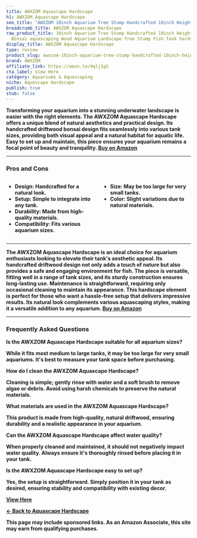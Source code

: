 ```yaml
---
title: AWXZOM Aquascape Hardscape
h1: AWXZOM Aquascape Hardscape
seo_title: "AWXZOM 10inch Aquarium Tree Stump Handcrafted 10inch Height\u2026"
breadcrumb_title: AWXZOM Aquascape Hardscape
raw_product_title: 10inch Aquarium Tree Stump Handcrafted 10inch Height Driftwood
  Bonsai aquascaping Wood Aquarium Landscape Tree Stump Fish Tank hardscape aquascape
display_title: AWXZOM Aquascape Hardscape
type: review
product_slug: awxzom-10inch-aquarium-tree-stump-handcrafted-10inch-height-driftwood-b-3beaeb21
brand: AWXZOM
affiliate_link: https://amzn.to/4qlj1gS
cta_label: View Here
category: Aquariums & Aquascaping
niche: Aquascape Hardscape
publish: true
stub: false
---
```


<div id="intro" class="full-width">
  <p><strong>Transforming your aquarium into a stunning underwater landscape is easier with the right elements. The AWXZOM Aquascape Hardscape offers a unique blend of natural aesthetics and practical design. Its handcrafted driftwood bonsai design fits seamlessly into various tank sizes, providing both visual appeal and a natural habitat for aquatic life. Easy to set up and maintain, this piece ensures your aquarium remains a focal point of beauty and tranquility. <a href="https://amzn.to/4qlj1gS" rel="nofollow sponsored noopener" target="_blank"><strong>Buy on Amazon</strong></a></p>
</div>

<hr />
<h3 id="pros-cons">Pros and Cons</h3>
<div class="pc-grid" style="display:grid;grid-template-columns:1fr 1fr;gap:16px;">
  <ul>
    <li><strong>Design:</strong> Handcrafted for a natural look.</li>
    <li><strong>Setup:</strong> Simple to integrate into any tank.</li>
    <li><strong>Durability:</strong> Made from high-quality materials.</li>
    <li><strong>Compatibility:</strong> Fits various aquarium sizes.</li>
  </ul>
  <ul>
    <li><strong>Size:</strong> May be too large for very small tanks.</li>
    <li><strong>Color:</strong> Slight variations due to natural materials.</li>
  </ul>
</div>
<hr />

<div class="full-width">
  <p>The AWXZOM Aquascape Hardscape is an ideal choice for aquarium enthusiasts looking to elevate their tank's aesthetic appeal. Its handcrafted driftwood design not only adds a touch of nature but also provides a safe and engaging environment for fish. The piece is versatile, fitting well in a range of tank sizes, and its sturdy construction ensures long-lasting use. Maintenance is straightforward, requiring only occasional cleaning to maintain its appearance. This hardscape element is perfect for those who want a hassle-free setup that delivers impressive results. Its natural look complements various aquascaping styles, making it a versatile addition to any aquarium. <a href="https://amzn.to/4qlj1gS" rel="nofollow sponsored noopener" target="_blank"><strong>Buy on Amazon</strong></a></p>
</div>

<hr />
<h3 id="faqs">Frequently Asked Questions</h3>

<p><strong>Is the AWXZOM Aquascape Hardscape suitable for all aquarium sizes?</strong></p>
<p>While it fits most medium to large tanks, it may be too large for very small aquariums. It's best to measure your tank space before purchasing.</p>

<p><strong>How do I clean the AWXZOM Aquascape Hardscape?</strong></p>
<p>Cleaning is simple; gently rinse with water and a soft brush to remove algae or debris. Avoid using harsh chemicals to preserve the natural materials.</p>

<p><strong>What materials are used in the AWXZOM Aquascape Hardscape?</strong></p>
<p>This product is made from high-quality, natural driftwood, ensuring durability and a realistic appearance in your aquarium.</p>

<p><strong>Can the AWXZOM Aquascape Hardscape affect water quality?</strong></p>
<p>When properly cleaned and maintained, it should not negatively impact water quality. Always ensure it's thoroughly rinsed before placing it in your tank.</p>

<p><strong>Is the AWXZOM Aquascape Hardscape easy to set up?</strong></p>
<p>Yes, the setup is straightforward. Simply position it in your tank as desired, ensuring stability and compatibility with existing decor.</p>
<p><a class="btn" href="https://amzn.to/4qlj1gS" target="_blank" rel="nofollow sponsored noopener">View Here</a></p>
<p><a href="/roundups/aquariums-aquascaping/aquascape-hardscape/">← Back to Aquascape Hardscape</a></p>
<aside class="disclosure">This page may include sponsored links. As an Amazon Associate, this site may earn from qualifying purchases.</aside>

